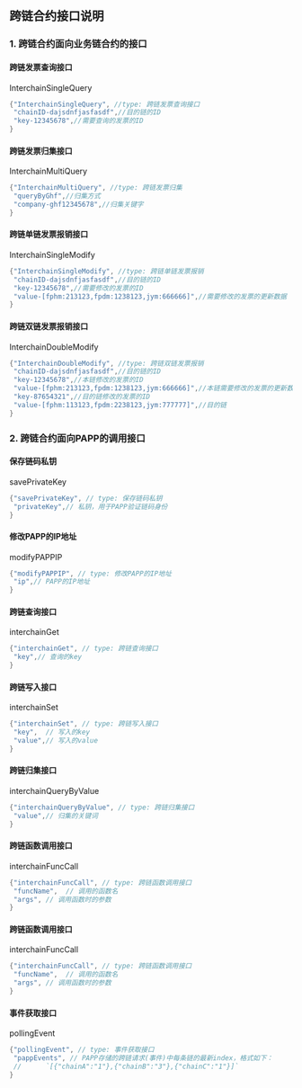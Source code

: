 ## 跨链合约接口说明

### 1. 跨链合约面向业务链合约的接口

#### 跨链发票查询接口

InterchainSingleQuery

```go
{"InterchainSingleQuery", //type: 跨链发票查询接口
 "chainID-dajsdnfjasfasdf",//目的链的ID
 "key-12345678",//需要查询的发票的ID
}
```

#### 跨链发票归集接口

InterchainMultiQuery

```go
{"InterchainMultiQuery", //type: 跨链发票归集
 "queryByGhf",//归集方式
 "company-ghf12345678",//归集关键字
}
```

#### 跨链单链发票报销接口

InterchainSingleModify

```go
{"InterchainSingleModify", //type: 跨链单链发票报销
 "chainID-dajsdnfjasfasdf",//目的链的ID
 "key-12345678",//需要修改的发票的ID
 "value-[fphm:213123,fpdm:1238123,jym:666666]",//需要修改的发票的更新数据
}
```

#### 跨链双链发票报销接口

InterchainDoubleModify

```go
{"InterchainDoubleModify", //type: 跨链双链发票报销
 "chainID-dajsdnfjasfasdf",//目的链的ID
 "key-12345678",//本链修改的发票的ID
 "value-[fphm:213123,fpdm:1238123,jym:666666]",//本链需要修改的发票的更新数据
 "key-87654321",//目的链修改的发票的ID
 "value-[fphm:113123,fpdm:2238123,jym:777777]",//目的链
}
```

### 2. 跨链合约面向PAPP的调用接口

#### 保存链码私钥

savePrivateKey

```go
{"savePrivateKey", // type: 保存链码私钥
 "privateKey",// 私钥，用于PAPP验证链码身份
}
```

#### 修改PAPP的IP地址

modifyPAPPIP

```go
{"modifyPAPPIP", // type: 修改PAPP的IP地址
 "ip",// PAPP的IP地址
}
```

#### 跨链查询接口

interchainGet

```go
{"interchainGet", // type: 跨链查询接口
 "key",// 查询的key
}
```

#### 跨链写入接口

interchainSet

```go
{"interchainSet", // type: 跨链写入接口
 "key",  // 写入的key
 "value",// 写入的value
}
```

#### 跨链归集接口

interchainQueryByValue

```go
{"interchainQueryByValue", // type: 跨链归集接口
 "value",// 归集的关键词
}
```

#### 跨链函数调用接口

interchainFuncCall

```go
{"interchainFuncCall", // type: 跨链函数调用接口
 "funcName",  // 调用的函数名
 "args", // 调用函数时的参数
}
```

#### 跨链函数调用接口

interchainFuncCall

```go
{"interchainFuncCall", // type: 跨链函数调用接口
 "funcName",  // 调用的函数名
 "args", // 调用函数时的参数
}
```

#### 事件获取接口

pollingEvent

```go
{"pollingEvent", // type: 事件获取接口
 "pappEvents", // PAPP存储的跨链请求(事件)中每条链的最新index，格式如下：
 //      `[{"chainA":"1"},{"chainB":"3"},{"chainC":"1"}]`
}
```